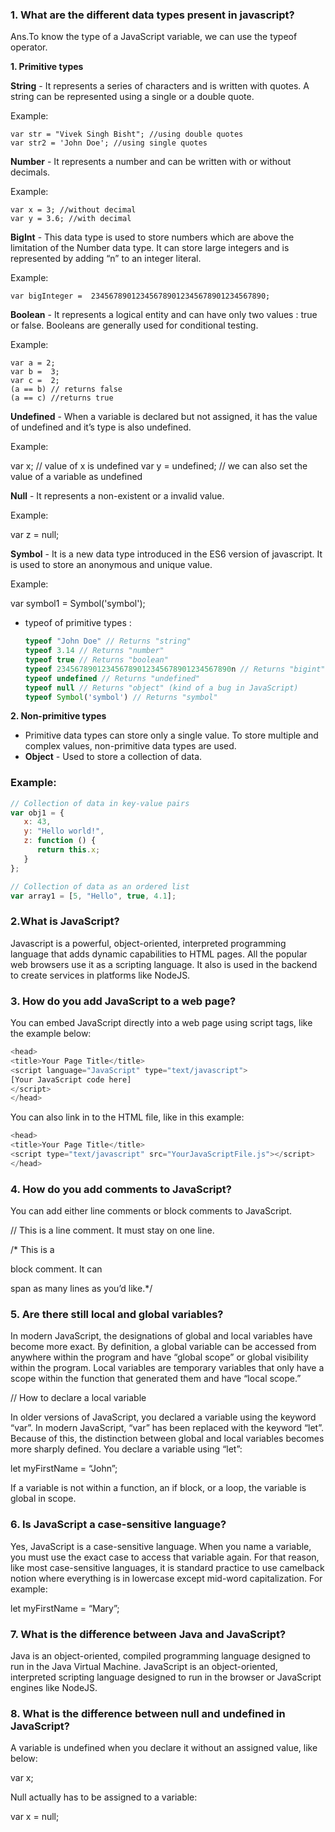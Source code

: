 ### 1. What are the different data types present in javascript?
Ans.To know the type of a JavaScript variable, we can use the typeof operator. <br>

**1. Primitive types** <br>

**String** - It represents a series of characters and is written with quotes. A string can be represented using a single or a double quote.

Example: <br>

```
var str = "Vivek Singh Bisht"; //using double quotes
var str2 = 'John Doe'; //using single quotes
```
**Number** - It represents a number and can be written with or without decimals.

Example: <br>

```
var x = 3; //without decimal
var y = 3.6; //with decimal
```

**BigInt** - This data type is used to store numbers which are above the limitation of the Number data type. It can store large integers and is represented by adding “n” to an integer literal.

Example: <br>

```
var bigInteger =  234567890123456789012345678901234567890;
```

**Boolean** - It represents a logical entity and can have only two values : true or false. Booleans are generally used for conditional testing.

Example: <br>

```
var a = 2;
var b =  3;
var c =  2;
(a == b) // returns false
(a == c) //returns true
```

**Undefined** - When a variable is declared but not assigned, it has the value of undefined and it’s type is also undefined.

Example: <br>

var x; // value of x is undefined
var y = undefined; // we can also set the value of a variable as undefined

**Null** - It represents a non-existent or a invalid value.

Example: <br>

var z = null;

**Symbol** - It is a new data type introduced in the ES6 version of javascript. It is used to store an anonymous and unique value.

Example: <br>

var symbol1 = Symbol('symbol');

* typeof of primitive types :
  ```js
  typeof "John Doe" // Returns "string"
  typeof 3.14 // Returns "number"
  typeof true // Returns "boolean"
  typeof 234567890123456789012345678901234567890n // Returns "bigint"
  typeof undefined // Returns "undefined"
  typeof null // Returns "object" (kind of a bug in JavaScript)
  typeof Symbol('symbol') // Returns "symbol"
  ```


**2. Non-primitive types**  

* Primitive data types can store only a single value. To store multiple and complex values, non-primitive data types are used.  
* **Object** - Used to store a collection of data.  

### Example:
```js
// Collection of data in key-value pairs
var obj1 = {
   x: 43,
   y: "Hello world!",
   z: function () {
      return this.x;
   }
};

// Collection of data as an ordered list
var array1 = [5, "Hello", true, 4.1];
```

### 2.What is JavaScript?
Javascript is a powerful, object-oriented, interpreted programming language that adds dynamic capabilities to HTML pages. All the popular web browsers use it as a scripting language. It also is used in the backend to create services in platforms like NodeJS.

### 3. How do you add JavaScript to a web page?

You can embed JavaScript directly into a web page using script tags, like the example below:

```js
<head>
<title>Your Page Title</title>
<script language="JavaScript" type="text/javascript">
[Your JavaScript code here]
</script>
</head>
```
You can also link in to the HTML file, like in this example:
```js
<head>
<title>Your Page Title</title>
<script type="text/javascript" src="YourJavaScriptFile.js"></script>
</head>
```

### 4. How do you add comments to JavaScript?

You can add either line comments or block comments to JavaScript.

// This is a line comment. It must stay on one line.

/* This is a

block comment. It can

span as many lines as you’d like.*/

### 5. Are there still local and global variables?

In modern JavaScript, the designations of global and local variables have become more exact. By definition, a global variable can be accessed from anywhere within the program and have “global scope” or global visibility within the program. Local variables are temporary variables that only have a scope within the function that generated them and have “local scope.”

// How to declare a local variable

In older versions of JavaScript, you declared a variable using the keyword “var”. In modern JavaScript, “var” has been replaced with the keyword “let”. Because of this, the distinction between global and local variables becomes more sharply defined. You declare a variable using “let”: 

let myFirstName = “John”;

If a variable is not within a function, an if block, or a loop, the variable is global in scope. 

### 6. Is JavaScript a case-sensitive language?

Yes, JavaScript is a case-sensitive language. When you name a variable, you must use the exact case to access that variable again. For that reason, like most case-sensitive languages, it is standard practice to use camelback notion where everything is in lowercase except mid-word capitalization. For example:

let   myFirstName = “Mary”;

### 7. What is the difference between Java and JavaScript?

Java is an object-oriented, compiled programming language designed to run in the Java Virtual Machine. JavaScript is an object-oriented, interpreted scripting language designed to run in the browser or JavaScript engines like NodeJS.

### 8. What is the difference between null and undefined in JavaScript?

A variable is undefined when you declare it without an assigned value, like below:

var x;

Null actually has to be assigned to a variable:

var x = null;
